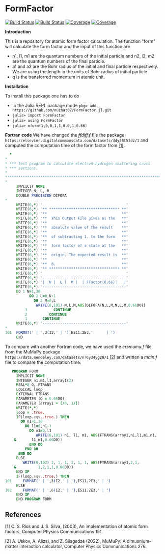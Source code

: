 # FormFactor

[![Build Status](https://travis-ci.com/nuzhat07/FormFactor.jl.svg?branch=main)](https://travis-ci.com/nuzhat07/FormFactor.jl)
[![Build Status](https://ci.appveyor.com/api/projects/status/github/nuzhat07/FormFactor.jl?svg=true)](https://ci.appveyor.com/project/nuzhat07/FormFactor-jl)
[![Coverage](https://codecov.io/gh/nuzhat07/FormFactor.jl/branch/main/graph/badge.svg)](https://codecov.io/gh/nuzhat07/FormFactor.jl)
[![Coverage](https://coveralls.io/repos/github/nuzhat07/FormFactor.jl/badge.svg?branch=main)](https://coveralls.io/github/nuzhat07/FormFactor.jl?branch=main)

**Introduction**

This is a repository for atomic form factor calculation. The function "form" will calculate the form factor and the input of this function are  
 * n1, l1, m1 are the quantum numbers of the initial particle and n2, l2, m2 are the quantum numbers of the final particle.
 * a1 and a2 are the Bohr radius of the initial and final particle respectively. We are using the length in the units of Bohr radius of initial particle
 * q is the transferred momentum in atomic unit.


 **Installation**

 To install this package one has to do

 * In the Julia REPL package mode `pkg> add https://github.com/nuzhat07/FormFactor.jl.git`
 * `julia> import FormFactor`
 * `julia> using FormFactor`
 * `julia> mform(1,0,0,1,1,0,0,1,0.66)`
 
 **Fortran code**
 We have changed the *ffdiff.f* file the package `https://elsevier.digitalcommonsdata.com/datasets/ddy58t53dz/1` and computed the computation time of the form factor from [[1]](#1).
 ```fortran
   *
*
* *** Test program to calculate electron-hydrogen scattering cross
* *** sections.
*
************************************************************************
*
      IMPLICIT NONE
      INTEGER N, L, M
      DOUBLE PRECISION DIFOFA
*
      WRITE(6,*) '                                      '
      WRITE(6,*) '** ******************************** **'
      WRITE(6,*) '**                                  **'
      WRITE(6,*) '**  This Output File gives us the   **'
      WRITE(6,*) '**                                  **'
      WRITE(6,*) '**  absolute value of the result    **'
      WRITE(6,*) '**                                  **'
      WRITE(6,*) '**  of subtracting 1. to the form   **'
      WRITE(6,*) '**                                  **'
      WRITE(6,*) '**  form factor of a state at the   **'
      WRITE(6,*) '**                                  **'
      WRITE(6,*) '**  origin. The expected result is  **'
      WRITE(6,*) '**                                  **'
      WRITE(6,*) '**  0.                              **'
      WRITE(6,*) '** ******************************** **'
      WRITE(6,*) '                                      '
      WRITE(6,*) '--------------------------------------'
      WRITE(6,*) '|  N |  L |  M |  | FFactor(0.66)|   |'
      WRITE(6,*) '--------------------------------------'
      DO 1 N=1,30
            DO 2 L=0,N-1
              DO 3 M=0,L
               WRITE(6,101) N,L,M,ABS(DIFOFA(N,L,M,N,L,M,0.66D0))
          3            CONTINUE
          2          CONTINUE
          1       CONTINUE
      WRITE(6,*) '--------------------------------------'
*
 101  FORMAT(' | ',3(I2,' | '),ES11.2E3,'      | ')
      END
```



To compare with another Fortran code, we have used the *crsmumu.f* file from the MuMuPy package `https://data.mendeley.com/datasets/nr6y34yg29/1` [[2]](#2) and written a *main.f* file to compare the computation time.
 
 ```fortran
    PROGRAM FORM
      IMPLICIT NONE
      INTEGER n1,m1,l1,array1(2)
      REAL*8 Q, FTRANS
      LOGICAL loop
      EXTERNAL FTRANS
      PARAMETER (Q = 0.66D0)
      PARAMETER (array1 = (/0, 1/))
      WRITE(*,*)
      loop = .true.
      IF(loop.eqv..true.) THEN 
        DO n1=1,30
          DO l1=0,n1-1
            DO m1=0,l1
               WRITE(6,101) n1, l1, m1, ABS(FTRANS(array1,n1,l1,m1,n1,
     &       l1,m1,0.66D0))
            END DO
          END DO
       END DO
      ELSE
         WRITE(6,102) 2, 1, 1, 2, 1, 1, ABS(FTRANS(array1,2,1,
     &          1,2,1,1,0.66D0))    
      END IF
      IF(loop.eqv..true.) THEN
 101     FORMAT(' | ',3(I2,' | '),ES11.2E3,' | ')
      ELSE
 102     FORMAT(' | ',6(I2,' | '),ES11.2E3,' | ')
      END IF
      END PROGRAM FORM
```
## References
<a id="1">[1]</a> 
C. S. Ríos and J. S. Silva, (2003), 
An implementation of atomic form factors, 
Computer Physics Communications 151.

<a id="2">[2]</a> 
A. Uskov, A. Alizzi, and Z. Silagadze (2022), 
MuMuPy: A dimuonium-matter interaction calculator, 
Computer Physics Communications 276. 
 
